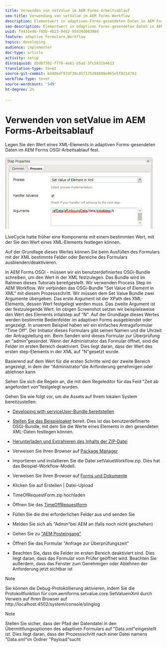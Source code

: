```yaml
---
title: Verwenden von setValue im AEM Forms-Arbeitsablauf
seo-title: Verwendung von setValue im AEM Forms-Workflow
description: Elementwert in adaptiven Forms-gesendeten Daten in AEM Forms OSGI festlegen
seo-description: Elementwert in adaptiven Forms-gesendeten Daten in AEM Forms OSGI festlegen
uuid: fe431e48-f05b-4b23-94d2-95d34d863984
feature: adaptive Formulare,Workflow
topics: developing
audience: implementer
doc-type: article
activity: setup
discoiquuid: dbd87302-f770-4e61-b5ad-3fc5831b4613
translation-type: tm+mt
source-git-commit: b040bdf97df39c45f175288608e965e5f0214703
workflow-type: tm+mt
source-wordcount: '549'
ht-degree: 2%

---
```



# Verwenden von setValue im AEM Forms-Arbeitsablauf

Legen Sie den Wert eines XML-Elements in adaptiven Forms-gesendeten Daten im AEM Forms OSGI-Arbeitsablauf fest.

![Set Value](assets/setvalue.png)

LiveCycle hatte früher eine Komponente mit einem bestimmten Wert, mit der Sie den Wert eines XML-Elements festlegen können.

Auf der Grundlage dieses Wertes können Sie beim Ausfüllen des Formulars mit der XML bestimmte Felder oder Bereiche des Formulars ausblenden/deaktivieren.

In AEM Forms OSGI - müssen wir ein benutzerdefiniertes OSGi-Bundle schreiben, um den Wert in der XML festzulegen. Das Bundle wird im Rahmen dieses Tutorials bereitgestellt.
Wir verwenden Process Step im AEM Workflow. Wir verbinden das OSGi-Bundle &quot;Set Value of Element in XML&quot; mit diesem Prozessschritt.
Wir müssen dem Set Value Bundle zwei Argumente übergeben. Das erste Argument ist der XPath des XML-Elements, dessen Wert festgelegt werden muss. Das zweite Argument ist der festzulegende Wert.
Im obigen Screenshot setzen wir beispielsweise den Wert des Elements intialstep auf &quot;N&quot;.
Auf der Grundlage dieses Wertes werden bestimmte Bedienfelder im adaptiven Forms ausgeblendet oder angezeigt.
In unserem Beispiel haben wir ein einfaches Antragsformular &quot;Time Off&quot;. Der Initiator dieses Formulars gibt seinen Namen und die Uhrzeit der Antragstellung ein. Beim Senden wird dieses Formular zur Überprüfung an &quot;admin&quot;gesendet. Wenn der Administrator das Formular öffnet, sind die Felder im ersten Bereich deaktiviert. Dies liegt daran, dass der Wert des ersten step-Elements in der XML auf &quot;N&quot;gesetzt wurde.

Basierend auf dem Wert für die ersten Schritte wird der zweite Bereich angezeigt, in dem der &quot;Administrator&quot;die Anforderung genehmigen oder ablehnen kann

Sehen Sie sich die Regeln an, die mit dem Regeleditor für das Feld &quot;Zeit ab angefordert von&quot;festgelegt wurden.

Gehen Sie wie folgt vor, um die Assets auf Ihrem lokalen System bereitzustellen:

* [Developing with serviceUser-Bundle bereitstellen](/help/forms/assets/common-osgi-bundles/DevelopingWithServiceUser.jar)

* [Stellen Sie das Beispielpaket](/help/forms/assets/common-osgi-bundles/SetValueApp.core-1.0-SNAPSHOT.jar) bereit. Dies ist das benutzerdefinierte OSGI-Bundle, mit dem Sie die Werte eines Elements in den gesendeten XML-Daten festlegen können.

* [Herunterladen und Extrahieren des Inhalts der ZIP-Datei](assets/setvalueassets.zip)
* Verweisen Sie Ihren Browser auf [Package Manager](http://localhost:4502/crx/packmgr/index.jsp)
* Importieren und installieren Sie die Datei setValueWorkflow.zip. Dies hat das Beispiel-Workflow-Modell.
* Verweisen Sie Ihren Browser auf [Forms und Dokumente](http://localhost:4502/aem/forms.html/content/dam/formsanddocuments)
* Klicken Sie auf Erstellen | Datei-Upload
* TimeOfRequestForm.zip hochladen
* Öffnen Sie das [TimeOffRequestform](http://localhost:4502/content/dam/formsanddocuments/timeoffapplication/jcr:content?wcmmode=disabled)
* Füllen Sie die drei erforderlichen Felder aus und senden Sie
* Melden Sie sich als &quot;Admin&quot;bei AEM an (falls noch nicht geschehen)
* Gehen Sie zu [&quot;AEM Posteingang&quot;](http://localhost:4502/aem/inbox)
* Öffnen Sie das Formular &quot;Anfrage zur Überprüfungszeit&quot;
* Beachten Sie, dass die Felder im ersten Bereich deaktiviert sind. Dies liegt daran, dass das Formular vom Prüfer geöffnet wird. Beachten Sie außerdem, dass das Fenster zum Genehmigen oder Ablehnen der Anforderung jetzt sichtbar ist

>[!NOTE]
>
>Sie können die Debug-Protokollierung aktivieren, indem Sie die Protokollfunktion für
>com.aemforms.setvalue.core.SetValueinXml
>durch Verweis auf Ihren Browser auf http://localhost:4502/system/console/slinglog

>[!NOTE]
>
>Stellen Sie sicher, dass der Pfad der Datendatei in den Übermittlungsoptionen des adaptiven Formulars auf &quot;Data.xml&quot;eingestellt ist. Dies liegt daran, dass der Prozessschritt nach einer Datei namens &quot;Data.xml&quot;im Ordner &quot;Payload&quot;sucht
